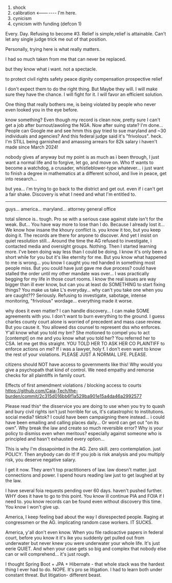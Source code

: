1. shock
2. calibration <------- I'm here.
3. cynicism
4. cynicism with funding (defcon 1)

Every. Day. Refusing to become #3. Relief is simple,relief is attainable. Can't let any single judge trick me out of that position.

Personally, trying here is what really matters.

I had so much taken from me that can never be replaced.

but they know what i want. not a spectacle.

to protect civil rights
safety
peace
dignity
compensation
prospective relief

I don't expect them to do the right thing. But Maybe they will. I will make sure they have the chance. I will fight for it. I will favor an efficient solution.

One thing that really bothers me, is being violated by people who never even looked you in the eye before.

know something? Even though my record is clean now, pretty sure I can't get a job after burnout/awoling the NGA. Now after suing state? I'm done... People can Google me and see hmm this guy
tried to sue maryland and ~30 individuals and agencies? And this federal judge said it's "frivolous". heck. I'm STILL being garnished and amassing arrears for 82k salary i haven't made since March 2024!

nobody gives af anyway but my point is as much as i been through, I just want a normal life and to forgive, let go, and move on. Who tf wants to become a watchdog, a crusader, whistleblower-type whatever...
i just want to finish a degree in mathematics at a different school, and live in peace, get into research...

but yea... i'm trying to go back to the district and get out. even if i can't get a fair shake. Discovery is what I need and what I'm entitled to.

-------

guys... america... maryland... attorney general office

total silence is.. tough. Pro se with a serious case against state isn't for the weak. But... You have way more to lose than I do. Because I already lost it... We know how insane the khoury conflict is. you know it too, but you keep doing it. The records are there for anyone to discover. And yet I insist on quiet resolution still... Around the time the AG refused to investigate, i contacted media and oversight groups. Nothing. Then I started learning more. I've been doing way less than I could be doing. I know it's only been a short while for you but it's like eternity for me. But you know what happened to me is wrong... you know I caught you red handed in something most people miss. But you could have just gave me due process? could have stalled the order until my other mandate was over... I was practically begging for my life in those court rooms. I know the real issues are way bigger than ill ever know, but can you at least do SOMETHING to start fixing things? You make us take L's everyday... why can't you take one when you are caught??? Seriously. Refusing to investigate, sabotage, intense monitoring, "frivolous" wordage... everything made it worse.

why does it even matter? I can handle discovery... I can make SOME agreements with you. I don't want to burn everything to the ground. I guess charles county court alone is worried of precedent and mass case review. But you cause it. You allowed dss counsel to represent dss who enforces. Y'all know what you told my bm? She motioned to compel you to act [contempt] on me and you know what you told her? You referred her to CSA. let me get this straight. YOU TOLD HER TO ASK HER CO PLAINTIFF to enforce actions on me? If i was a lawyer, holy f. I don't even want to know the rest of your violations. PLEASE JUST A NORMAL LIFE. PLEASE.

citizens should NOT have access to governments like this! Why would you give a psychopath that kind of control. We need empathy and remorse checks for all plaintiffs in family court.

Effects of first amendment violations / blocking access to courts https://github.com/Caia-Tech/the-burden/commit/2c315d016bb6f1a529ba901e15a4da46a2992577

Please read this^ the disservice you are doing to use when you try to quash and bury civil rights isn't just horrible for us, it's catastrophic to institutions. social media? tiktok? I could have been campaigning there instead... i could have been emailing and calling places daily... Or word can get out "on its own". Why break the law and create so much reversible error? Why is your policy to dismiss even when meritous? especially against someone who is principled and hasn't exhausted every option...

This is why I'm dissapointed in the AG. Zero skill. zero contemplation. just POLICY. Then anybody can do it! If you job is risk analysis and you multiply risk, you deserve negative salary.

I get it now. They aren't top practitioners of law. law doesn't matter. just connections and power. I spend hours reading law just to get laughed at by the law.

I have several foia requests pending over 60 days. haven't pushed further. WHY does it have to go to this point. You know ill continue PIA and FOIA if I need to. you know records can be found even without discovery this time. You know I won't give up.

America, I keep feeling bad about the way I disrespected people. Raging at congressmen or the AG. implicating random case workers. IT SUCKS. 

America, y'all don't even know. When you file radioactive papers in federal court, before you know it it's ike you suddenly get pulled out from underwater but never knew you were underwater your whole life. It's just eerie QUIET. And when your case gets so big and complex that nobody else can or will comprehend... it's just rough.

I thought Spring Boot + JPA + Hibernate - that whole stack was the hardest thing I ever had to do. NOPE. It's pro se litigation. I had to learn both under constant threat. But litigation- different beast.
